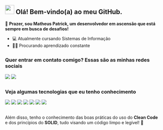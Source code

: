 ## <img src="https://emojis.slackmojis.com/emojis/images/1531849430/4246/blob-sunglasses.gif?1531849430" width="30"/> Olá! Bem-vindo(a) ao meu GitHub.

👋 **Prazer, sou Matheus Patrick, um desenvolvedor em ascensão que está sempre em busca de desafios!**
- 💻 Atualmente cursando Sistemas de Informação
- 👨‍💻 Procurando aprendizado constante

##

### Quer entrar em contato comigo? Essas são as minhas redes sociais
  
<a href="https://www.linkedin.com/in/mpatrickaires/"><img src="https://img.shields.io/badge/LinkedIn-0077B5?style=for-the-badge&logo=linkedin&logoColor=white"></a>
<a href="mailto:mpatrickaires@gmail.com"><img src="https://img.shields.io/badge/Gmail-D14836?style=for-the-badge&logo=gmail&logoColor=white"></a>

##

### Veja algumas tecnologias que eu tenho conhecimento
<div>
  <img src="https://img.shields.io/badge/java-%23ED8B00.svg?style=for-the-badge&logo=java&logoColor=white">
  <img src="https://img.shields.io/badge/python-3670A0?style=for-the-badge&logo=python&logoColor=ffdd54">
  <img src="https://img.shields.io/badge/c%23-%23239120.svg?style=for-the-badge&logo=c-sharp&logoColor=white">
  <img src="https://img.shields.io/badge/mysql-%2300f.svg?style=for-the-badge&logo=mysql&logoColor=white">
  <img src="https://img.shields.io/badge/html5-%23E34F26.svg?style=for-the-badge&logo=html5&logoColor=white">
  <img src="https://img.shields.io/badge/css3-%231572B6.svg?style=for-the-badge&logo=css3&logoColor=white">
  <img src="https://img.shields.io/badge/git-%23F05033.svg?style=for-the-badge&logo=git&logoColor=white">
<div>
  
<br>

Além disso, tenho o conhecimento das boas práticas do uso do **Clean Code** e dos princípios do **SOLID**, tudo visando um código limpo e legível! :broom: 
